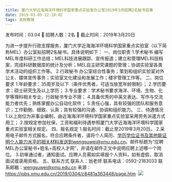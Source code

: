 ```yaml
---
title: 厦门大学近海海洋环境科学国家重点实验室办公室2019年3月招聘2名秘书启事
date: 2019-03-05 22:10:02
tags: 高校教辅
---
```

发布时间：03.04   🌟   招聘人数：2名   🌈   截止时间：2019年3月20日
<!-- more -->
为进一步提升行政支撑服务，厦门大学近海海洋环境科学国家重点实验室（以下简称MEL）办公室拟招聘2名秘书。具体说明如下：
一、岗位职责
1.学术秘书
编写MEL年度科研工作总结；MEL科技进展跟踪、宣传报道；建立和管理MEL科技档案，完成科研数据库的统计及分析；MEL自主研究课题的管理；协调实验室各类学术活动的组织工作等。
2.行政秘书
办公室综合性事务；策划和组织实验室对外公关、媒体宣传事务；实验室文化建设和发展工作；楼宇管理工作等。
二、岗位要求
1.年龄要求：35周岁及以下（条件优秀者，可适当放宽年龄限制）；
2.学历要求：硕士研究生及以上学历；
3.专业要求：学术秘书要求海洋、环境、生物、化学等理科相关专业，行政秘书专业不限；
4.具备优秀的中英文表达、写作与交流能力者优先；熟练掌握办公自动化软件；
5.责任心强，具有较强的团队和服务意识；工作勤勉、细致、认真；具有较强的沟通、协调和组织能力。
三、待遇情况
1.以上岗位为非事业编制，由近海海洋环境科学国家重点实验室采用劳务派遣方式用工；
2.按规定参加社保，工资和福利待遇参照厦门大学近海海洋环境科学国家重点实验室相关规定。
四、报名规定
1.报名时间：截止至2019年3月20日。
2.采用电子邮件方式报名，符合应聘条件者，请将个人简历、学历学位证书及其他能证明个人能力水平的相关材料发送到wengsuwei@xmu.edu.cn。邮件标题为“应聘MEL办公室秘书+姓名+高校人才网”，并请在邮件正文中说明应聘上述哪一个岗位。
3.初审通过者，通知面试。应聘人员需如实填报个人资料，如有虚假，取消面试或录用资格。
五、联系方式
联系人：翁老师
联系电话：0592-2183033
联系邮箱：wengsuwei@xmu.edu.cn
来源：
https://jobs.xmu.edu.cn/2019/0304/c8481a363448/page.htm
 ![](https://cdn.weiweiblog.cn/20181015134814.png)
